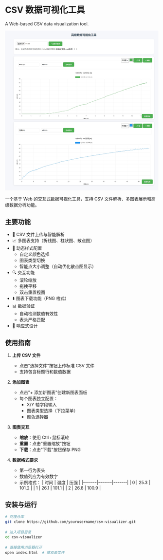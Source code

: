 # CSV 数据可视化工具

A Web-based CSV data visualization tool.

![示例截图](assets/images/screenshot.png)

一个基于 Web 的交互式数据可视化工具，支持 CSV 文件解析、多图表展示和高级数据分析功能。

## 主要功能

- 📁 CSV 文件上传与智能解析
- 📈 多图表支持（折线图、柱状图、散点图）
- 🎨 动态样式配置
  - 自定义颜色选择
  - 图表类型切换
  - 智能点大小调整（自动优化散点图显示）
- 🔍 交互功能
  - 滚轮缩放
  - 拖拽平移
  - 双击重置视图
- ⬇️ 图表下载功能（PNG 格式）
- 📊 数据验证
  - 自动检测数值有效性
  - 表头严格匹配
- 📱 响应式设计

## 使用指南

1. **上传 CSV 文件**

   - 点击"选择文件"按钮上传标准 CSV 文件
   - 支持包含标题行和数值数据

2. **添加图表**

   - 点击"+ 添加新图表"创建新图表面板
   - 每个图表独立配置：
     - X/Y 轴字段输入
     - 图表类型选择（下拉菜单）
     - 颜色选择器

3. **图表交互**

   - **缩放**：使用 Ctrl+鼠标滚轮
   - **重置**：点击"重置缩放"按钮
   - **下载**：点击"下载"按钮保存 PNG

4. **数据格式要求**
   - 第一行为表头
   - 数值列应为有效数字
   - 示例格式：
     | 时间 | 温度 | 压强 |
     |-------|-------|-------|
     | 0 | 25.3 | 101.2 |
     | 1 | 26.1 | 101.1 |
     | 2 | 26.8 | 100.9 |

## 安装与运行

```bash
# 克隆仓库
git clone https://github.com/yourusername/csv-visualizer.git

# 进入项目目录
cd csv-visualizer

# 直接使用浏览器打开
open index.html  # 或双击文件
```

